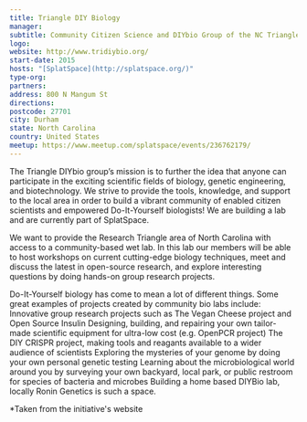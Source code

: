 ```yaml
---
title: Triangle DIY Biology
manager:
subtitle: Community Citizen Science and DIYbio Group of the NC Triangle
logo:
website: http://www.tridiybio.org/
start-date: 2015
hosts: "[SplatSpace](http://splatspace.org/)"
type-org:
partners:
address: 800 N Mangum St
directions:
postcode: 27701
city: Durham
state: North Carolina
country: United States
meetup: https://www.meetup.com/splatspace/events/236762179/
---
```


The Triangle DIYbio group’s mission is to further the idea that anyone can participate in the exciting scientific fields of biology, genetic engineering, and biotechnology. We strive to provide the tools, knowledge, and support to the local area in order to build a vibrant community of enabled citizen scientists and empowered Do-It-Yourself biologists! We are building a lab and are currently part of SplatSpace.

We want to provide the Research Triangle area of North Carolina with access to a community-based wet lab. In this lab our members will be able to host workshops on current cutting-edge biology techniques, meet and discuss the latest in open-source research, and explore interesting questions by doing hands-on group research projects.

Do-It-Yourself biology has come to mean a lot of different things. Some great examples of projects created by community bio labs include:
Innovative group research projects such as The Vegan Cheese project and Open Source Insulin
Designing, building, and repairing your own tailor-made scientific equipment for ultra-low cost (e.g. OpenPCR project)
The DIY CRISPR project, making tools and reagants available to a wider audience of scientists
Exploring the mysteries of your genome by doing your own personal genetic testing
Learning about the microbiological world around you by surveying your own backyard, local park, or public restroom for species of bacteria and microbes
Building a home based DIYBio lab, locally Ronin Genetics is such a space.


\*Taken from the initiative's website
